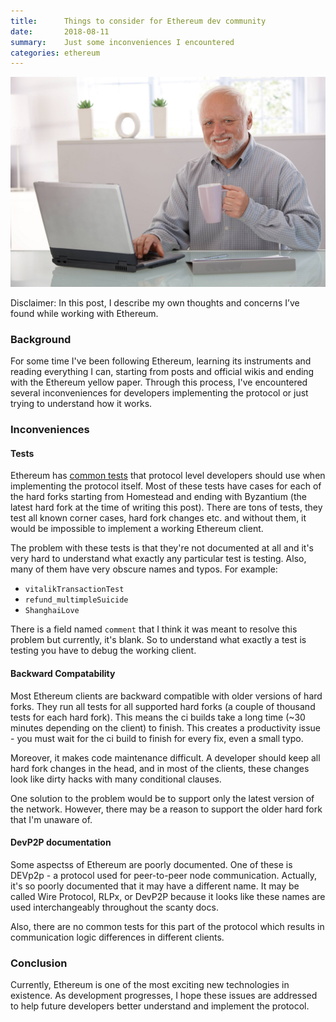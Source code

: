 ```yaml
---
title:      Things to consider for Ethereum dev community
date:       2018-08-11
summary:    Just some inconveniences I encountered
categories: ethereum
---
```


![hide-the-pain](/images/2018-08-11-pain.jpg)

Disclaimer: In this post, I describe my own thoughts and concerns I’ve found while working with Ethereum.

### Background

For some time I've been following Ethereum, learning its instruments and reading everything I can, starting from posts and official wikis and ending with the Ethereum yellow paper. Through this process, I've encountered several inconveniences for developers implementing the protocol or just trying to understand how it works.

### Inconveniences

#### Tests

Ethereum has [common tests](https://github.com/ethereum/tests) that protocol level developers should use when implementing the protocol itself. Most of these tests have cases for each of the hard forks starting from Homestead and ending with Byzantium (the latest hard fork at the time of writing this post). There are tons of tests, they test all known corner cases, hard fork changes etc. and without them, it would be impossible to implement a working Ethereum client.

The problem with these tests is that they're not documented at all and it's very hard to understand what exactly any particular test is testing. Also, many of them have very obscure names and typos. For example:
- `vitalikTransactionTest`
- `refund_multimpleSuicide`
- `ShanghaiLove`

There is a field named `comment` that I think it was meant to resolve this problem but currently, it's blank. So to understand what exactly a test is testing you have to debug the working client.

#### Backward Compatability

Most Ethereum clients are backward compatible with older versions of hard forks. They run all tests for all supported hard forks (a couple of thousand tests for each hard fork). This means the ci builds take a long time (~30 minutes depending on the client) to finish. This creates a productivity issue - you must wait for the ci build to finish for every fix, even a small typo.

Moreover, it makes code maintenance difficult. A developer should keep all hard fork changes in the head, and in most of the clients, these changes look like dirty hacks with many conditional clauses.

One solution to the problem would be to support only the latest version of the network. However, there may be a reason to support the older hard fork that I'm unaware of.

#### DevP2P documentation

Some aspectss of Ethereum are poorly documented. One of these is DEVp2p - a protocol used for peer-to-peer node communication. Actually, it's so poorly documented that it may have a different name. It may be called Wire Protocol, RLPx, or DevP2P because it looks like these names are used interchangeably throughout the scanty docs.

Also, there are no common tests for this part of the protocol which results in communication logic differences in different clients.

### Conclusion

Currently, Ethereum is one of the most exciting new technologies in existence. As development progresses, I hope these issues are addressed to help future developers better understand and implement the protocol.
